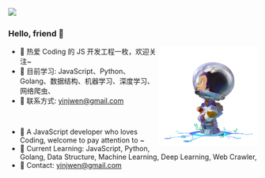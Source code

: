 ![](https://visitor-badge.glitch.me/badge?page_id=YInJunWen/YInJunWen)
### Hello, friend 👋

<img align='right' src="https://github.com/YInJunWen/YInJunWen/blob/master/astro-mona.jpeg" width="200">

- 🔭 热爱 Coding 的 JS 开发工程一枚，欢迎关注~
- 🌱 目前学习: JavaScript、Python、Golang、数据结构、机器学习、深度学习、网络爬虫、
- 🌈 联系方式: yinjwen@gmail.com

<br/>

- 🔭 A JavaScript developer who loves Coding, welcome to pay attention to ~
- 🌱 Current Learning: JavaScript, Python, Golang, Data Structure, Machine Learning, Deep Learning, Web Crawler,
- 🌈 Contact: yinjwen@gmail.com


